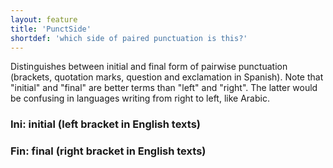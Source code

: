 ```yaml
---
layout: feature
title: 'PunctSide'
shortdef: 'which side of paired punctuation is this?'
---
```


Distinguishes between initial and final form of pairwise punctuation
(brackets, quotation marks, question and exclamation in Spanish). Note
that "initial" and "final" are better terms than "left" and
"right". The latter would be confusing in languages writing from right
to left, like Arabic.

### Ini: initial (left bracket in English texts)

### Fin: final (right bracket in English texts)
